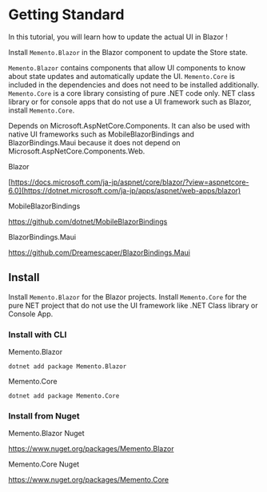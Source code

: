 # Getting Standard

In this tutorial, you will learn how to update the actual UI in Blazor !

Install `Memento.Blazor` in the Blazor component to update the Store state.

`Memento.Blazor` contains components that allow UI components to know about state updates and automatically update the UI.
`Memento.Core` is included in the dependencies and does not need to be installed additionally.
`Memento.Core` is a core library consisting of pure .NET code only.
NET class library or for console apps that do not use a UI framework such as Blazor, install `Memento.Core`.

Depends on Microsoft.AspNetCore.Components.
It can also be used with native UI frameworks such as MobileBlazorBindings and BlazorBindings.Maui because it does not depend on Microsoft.AspNetCore.Components.Web.

Blazor

[https://docs.microsoft.com/ja-jp/aspnet/core/blazor/?view=aspnetcore-6.0](https://dotnet.microsoft.com/ja-jp/apps/aspnet/web-apps/blazor)

MobileBlazorBindings

https://github.com/dotnet/MobileBlazorBindings

BlazorBindings.Maui

https://github.com/Dreamescaper/BlazorBindings.Maui

## Install

Install `Memento.Blazor` for the Blazor projects.
Install `Memento.Core` for the pure NET project that do not use the UI framework like .NET Class library or Console App.

### Install with CLI

Memento.Blazor

```
dotnet add package Memento.Blazor
```

Memento.Core

```
dotnet add package Memento.Core
```

### Install from Nuget

Memento.Blazor Nuget

https://www.nuget.org/packages/Memento.Blazor

Memento.Core Nuget

https://www.nuget.org/packages/Memento.Core

